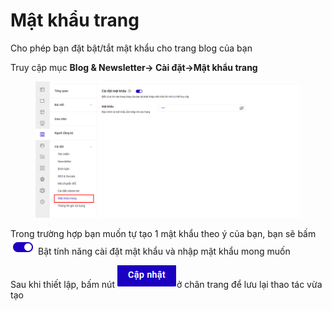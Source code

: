 # Mật khẩu trang

Cho phép bạn đặt bật/tắt mật khẩu cho trang blog của bạn

Truy cập mục **Blog & Newsletter-> Cài đặt->Mật khẩu trang**

<figure><img src="../../.gitbook/assets/image (1083).png" alt=""><figcaption></figcaption></figure>

Trong trường hợp bạn  muốn tự tạo 1 mật khẩu theo ý của bạn, bạn sẽ bấm   ![](<../../.gitbook/assets/image (1085).png>)Bật tính năng cài đặt mật khẩu và nhập mật khẩu mong muốn&#x20;

Sau khi thiết lập, bấm nút ![](<../../.gitbook/assets/image (1084).png>)ở chân trang để lưu lại thao tác vừa tạo&#x20;

